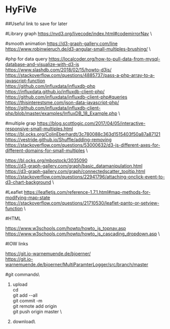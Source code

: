 # HyFiVe

##Useful link to save for later

#Library graph
https://nvd3.org/livecode/index.html#codemirrorNav \

#smooth animation
https://d3-graph-gallery.com/line \
https://www.robinwieruch.de/d3-angular-small-multiples-brushing/ \

#php for data query
https://localcoder.org/how-to-pull-data-from-mysql-database-and-visualize-with-d3-js \
https://www.slashdb.com/2018/02/15/howto-d3js/ \
https://stackoverflow.com/questions/4885737/pass-a-php-array-to-a-javascript-function \
https://github.com/influxdata/influxdb-php \
https://influxdata.github.io/influxdb-client-php/ \
https://github.com/influxdata/influxdb-client-php#queries
https://thisinterestsme.com/json-data-javascript-php/
https://github.com/influxdata/influxdb-client-php/blob/master/examples/InfluxDB_18_Example.php \

#multiple grap 
https://blog.scottlogic.com/2017/04/05/interactive-responsive-small-multiples.html \
https://bl.ocks.org/ColinEberhardt/3c780088c363d1515403f50a87a87121 \
https://vestride.github.io/Shuffle/adding-removing \
https://stackoverflow.com/questions/53000632/d3-js-different-axes-for-different-domains-for-small-multiples \

https://bl.ocks.org/mbostock/3035090 \
https://d3-graph-gallery.com/graph/basic_datamanipulation.html \
https://d3-graph-gallery.com/graph/connectedscatter_tooltip.html \
https://stackoverflow.com/questions/22941796/attaching-onclick-event-to-d3-chart-background \

#Leaflet
https://leafletjs.com/reference-1.7.1.html#map-methods-for-modifying-map-state \
https://stackoverflow.com/questions/21710530/leaflet-panto-or-setview-function \

#HTML

https://www.w3schools.com/howto/howto_js_topnav.asp \
https://www.w3schools.com/howto/howto_js_cascading_dropdown.asp \


#IOW links

https://git.io-warnemuende.de/bjoerner/ \
https://git.io-warnemuende.de/bjoerner/MultiParamterLogger/src/branch/master

#git commands\


1. upload\
cd \
git add --all\
git commit -m \
git remote add origin <remote repository URL> \
git push origin master \

2. download\
